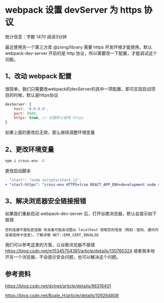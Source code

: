 # webpack 设置 devServer 为 https 协议

统计信息：字数 1470  阅读3分钟


最近使用另一个第三方库 @zxing/library 需要 https 开发环境才能使用，默认 webpack-dev-server 开启的是 http 协议，所以需要改一下配置，才能调试这个功能。

## 1、改动 webpack 配置

很简单，我们只需要改webpack的devServer的其中一项配置，即可实现启动项目的时候，默认是https协议

~~~js
devServer: {
	host: '0.0.0.0',
	port: 8080,
	https: true, // 设置默认使用 https
}
~~~

如果上面的更改后无效，那么继续调整环境变量

## 2、更改环境变量

~~~bash
npm i cross-env -D
~~~

更改启动脚本

~~~diff
- "start": "node scripts/start.js",
+ "start-https": "cross-env HTTPS=true REACT_APP_ENV=development node scripts/start.js"
~~~

## 3、解决浏览器安全链接报错

如果我们重新启动 webpack-dev-server 后，打开谷歌浏览器，默认会提示如下报错

~~~
您的连接不是私密连接 攻击者可能会试图从 localhost 窃取您的信息（例如：密码、通讯内容或信用卡信息）。了解详情 NET::ERR_CERT_INVALID
~~~

我们可以参考这里的方案，让谷歌浏览器不报错 https://blog.csdn.net/m15345704381/article/details/130760324 或者我本地开另一个浏览器，不会提示安全问题，也可以解决这个问题。

## 参考资料

https://blog.csdn.net/dclnet/article/details/96316401

https://blog.csdn.net/Boale_H/article/details/109264808